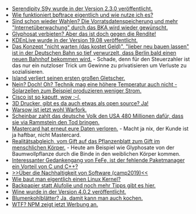 * [Serendipity S9y wurde in der Version 2.3.0 veröffentlicht.](https://blog.s9y.org/archives/284-Serendipity-2.3.0-released.html)
* [Wie funktioniert bpftrace eigentlich und wie nutze ich es?](https://opensource.com/article/19/8/introduction-bpftrace)
* [Sind schon wieder Wahlen? Die Vorratsdatenspeicherung und mehr "Internetüberwachung" durch das BKA wird wieder gewünscht.](https://blog.fefe.de/?ts=a3a76c3e)
* [Glyphosat verbieten? Aber das ist doch gegen die Rendite!](https://netzfrauen.org/2019/08/19/bayer-11/)
* [KDEnLive wurde in der Version 19.08 veröffentlicht.](https://www.pro-linux.de/news/1/27360/kdenlive-1908-ver%C3%B6ffentlicht.html)
* [Das Konzept "nicht warten (das kostet Geld)", "lieber neu bauen lassen" ist in der Deutschen Bahn so tief verwurzelt, dass Berlin bald einen neuen Bahnhof bekommen wird.](https://blog.fefe.de/?ts=a3a58ccf) - Schade, denn für den Steuerzahler ist das nur ein nutzloser Trick um Gewinne zu privatisieren um Verluste zu sozialisieren.
* [Island verliert seinen ersten großen Gletscher.](https://www.sonnenseite.com/de/umwelt/island-verliert-seinen-ersten-gletscher-weggeschmolzen.html)
* [Nein? Doch! Oh? Technik mag eine höhere Temperatur auch nicht - Solarzellen zum Beispiel produzieren weniger Strom.](https://www.sonnenseite.com/de/umwelt/island-verliert-seinen-ersten-gletscher-weggeschmolzen.html)
* [Cisco ist so kaputt, wow :-(.](https://blog.fefe.de/?ts=a3a2f072)
* [3D Drucker, gibt es da auch etwas als open source? Ja!](https://opensource.com/article/19/8/3D-printers)
* [Warsow ist jetzt wohl Warfork.](https://www.pro-linux.de/news/1/27362/warfork-fork-von-warsow-erreicht-steam.html)
* [Scheinbar zahlt das deutsche Volk den USA 480 Millionen dafür, dass sie via Rammstein den Tod bringen.](https://blog.fefe.de/?ts=a3a384b4)
* [Mastercard hat erneut eure Daten verloren.](https://blog.fefe.de/?ts=a3a3bcb2) - Macht ja nix, der Kunde ist ja haftbar, nicht Mastercard.
* [Realitätsabgleich, vom Gift auf das Pflanzenblatt zum Gift im menschlichen Körper.](https://netzfrauen.org/2019/08/22/chemicals-2/) - Heute am Beispiel wie Glyphosate von der Baumwollpflanze durch die Binde in den weiblichen Körper kommen.
* [Interessanter Gedankengang von FeFe, ist der fehlende Paketmanager ein Vorteil von C und C++?](https://blog.fefe.de/?ts=a3a07c2e)
* [>>Über die Nachhaltigkeit von Software (camp2019)<<](https://cdn.media.ccc.de/events/camp2019/h264-hd/thms-49-deu-Ueber_die_Nachhaltigkeit_von_Software_hd.mp4)
* [Wie baut man eigentlich einen Linux Kernel?](https://opensource.com/article/19/8/linux-kernel-21st-century)
* [Backpapier statt Alufolie und noch mehr Tipps gibt es hier.](https://www.smarticular.net/alufolie-ersetzen-alternativen/)
* [Wine wurde in der Version 4.0.2 veröffentlicht.](https://www.phoronix.com/scan.php?page=news_item&px=Wine-4.0.2-Released)
* [Blumenkohlblätter? Ja, damit kann man auch kochen.](https://www.smarticular.net/blumenkohlblaetter-verwerten-rezepte/)
* [WTF? NPM zeigt jetzt Werbung an.](https://blog.fefe.de/?ts=a39f7075)
